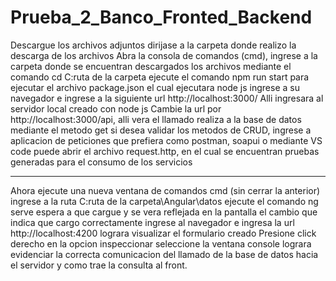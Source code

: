 # Prueba_2_Banco_Fronted_Backend
Descargue los archivos adjuntos
dirijase a la carpeta donde realizo la descarga de los archivos
Abra la consola de comandos (cmd), ingrese a la carpeta donde se encuentran descargados los archivos 
mediante el comando cd C:ruta de la carpeta
ejecute el comando npm run start para ejecutar el archivo package.json el cual ejecutara node js
ingrese a su navegador e ingrese a la siguiente url http://localhost:3000/
Alli ingresara al servidor local creado con node js
Cambie la url por http://localhost:3000/api, alli vera el llamado realiza a la base de datos
mediante el metodo get
si desea validar los metodos de CRUD, ingrese a aplicacion de peticiones que prefiera como postman, soapui
o mediante VS code puede abrir el archivo request.http, en el cual se encuentran pruebas generadas para el consumo de los servicios

-------------------------------------------

Ahora ejecute una nueva ventana de comandos cmd (sin cerrar la anterior)
ingrese a la ruta  C:ruta de la carpeta\Angular\datos
ejecute el comando ng serve
espera a que cargue y se vera reflejada en la pantalla el cambio que indica que cargo correctamente
ingrese al navegador e ingresa la url http://localhost:4200
lograra visualizar el formulario creado
Presione click derecho en la opcion inspeccionar
seleccione la ventana console
lograra evidenciar la correcta comunicacion del llamado de la base de datos hacia el servidor y como trae la consulta al front.
